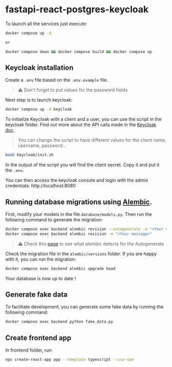 # fastapi-react-postgres-keycloak

To launch all the services just execute:

```bash
docker compose up -d

or

docker compose down && docker compose build && docker compose up
```




## Keycloak installation

Create a `.env` file based on the `.env.example` file.

> :warning: Don't forget to put values for the password fields

Next step is to launch keycloak:

```bash
docker compose up -d keycloak
```

To initialize Keycloak with a client and a user, you can use the script in the keycloak folder. Find out more about the API calls made in the [Keycloak doc](https://www.keycloak.org/docs-api/5.0/rest-api/index.html).

> You can change the script to have different values for the client name, username, password...

```bash
bash keycloak/init.sh
```

In the output of the script you will find the client secret. Copy it and put it the `.env`.

You can then access the keycloak console and login with the admin credentials: http://localhost:8080

## Running database migrations using [Alembic](https://alembic.sqlalchemy.org).

First, modify your models in the file `database/models.py`.
Then run the following command to generate the migration:

```bash
docker compose exec backend alembic revision --autogenerate -m "<Your message>" - не работает
docker compose exec backend alembic revision -m "<Your message>"

```

> :warning: Check this [page](https://alembic.sqlalchemy.org/en/latest/autogenerate.html#what-does-autogenerate-detect-and-what-does-it-not-detect) to see what alembic detects for the Autogenerate

Check the migration file in the `alembic/versions` folder. If you are happy with it, you can run the migration:

```bash
docker compose exec backend alembic upgrade head
```

Your database is now up to date !

## Generate fake data

To facilitate development, you can generate some fake data by running the following command:

```bash
docker compose exec backend python fake_data.py
```

## Create frontend app

In frontend folder, run:

```bash
npx create-react-app app --template typescript --use-npm
```
